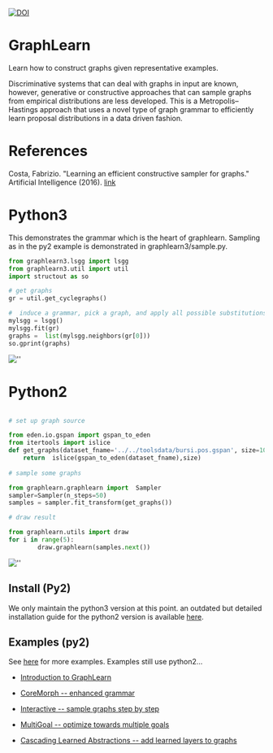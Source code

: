 [![DOI](https://zenodo.org/badge/33873956.svg)](https://zenodo.org/badge/latestdoi/33873956)

# GraphLearn
Learn how to construct graphs given representative examples.

Discriminative systems that can deal with graphs in input are known, however, generative or constructive approaches that can sample graphs from empirical distributions are less developed. This is a Metropolis–Hastings approach that uses a novel type of graph grammar to efficiently learn proposal distributions in a data driven fashion.


# References
Costa, Fabrizio. "Learning an efficient constructive sampler for graphs." Artificial Intelligence (2016). [link](http://www.sciencedirect.com/science/article/pii/S0004370216000138)



# Python3 

This demonstrates the grammar which is the heart of graphlearn. 
Sampling as in the py2 example is demonstrated in graphlearn3/sample.py.

```python
from graphlearn3.lsgg import lsgg
from graphlearn3.util import util
import structout as so

# get graphs
gr = util.get_cyclegraphs()

#  induce a grammar, pick a graph, and apply all possible substitutions
mylsgg = lsgg()
mylsgg.fit(gr)
graphs =  list(mylsgg.neighbors(gr[0]))
so.gprint(graphs)
```

![''](https://raw.githubusercontent.com/fabriziocosta/GraphLearn/master/example.png)





# Python2 

```python

# set up graph source

from eden.io.gspan import gspan_to_eden
from itertools import islice
def get_graphs(dataset_fname='../../toolsdata/bursi.pos.gspan', size=100):
    return  islice(gspan_to_eden(dataset_fname),size)
    
# sample some graphs

from graphlearn.graphlearn import  Sampler
sampler=Sampler(n_steps=50)
samples = sampler.fit_transform(get_graphs())

# draw result

from graphlearn.utils import draw
for i in range(5):
        draw.graphlearn(samples.next())
```
![''](https://raw.githubusercontent.com/fabriziocosta/GraphLearn/master/example_py2.png)


## Install (Py2)

We only maintain the python3 version at this point. an outdated but detailed installation guide for the 
python2 version is available [here](install.md).


## Examples (py2)
See [here](https://github.com/fabriziocosta/GraphLearn_examples) for more examples. Examples still use python2... 

* [Introduction to GraphLearn](https://github.com/fabriziocosta/GraphLearn_examples/blob/master/notebooks/Introduction.ipynb)

* [CoreMorph -- enhanced grammar](https://github.com/fabriziocosta/GraphLearn_examples/blob/master/notebooks/CoreMorph.ipynb)

* [Interactive -- sample graphs step by step](https://github.com/fabriziocosta/GraphLearn_examples/blob/master/notebooks/simple_toys/interactive_creation.ipynb)

* [MultiGoal -- optimize towards multiple goals](https://github.com/fabriziocosta/GraphLearn_examples/blob/master/notebooks/SamplerCombiner.ipynb)

* [Cascading Learned Abstractions -- add learned layers to graphs](https://github.com/smautner/GraphLearn_examples/blob/master/notebooks/cascade.ipynb)













